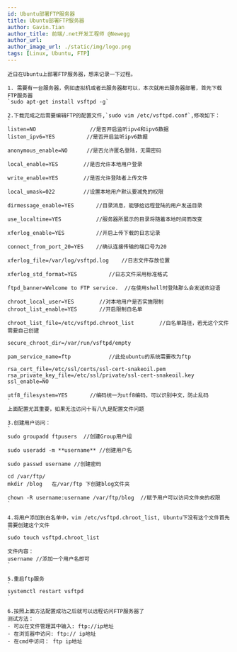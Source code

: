 ```yaml
---
id: Ubuntu部署FTP服务器
title: Ubuntu部署FTP服务器
author: Gavin.Tian
author_title: 前端/.net开发工程师 @Newegg
author_url:
author_image_url: ./static/img/logo.png
tags: [Linux, Ubuntu, FTP]
---
```


    近日在Ubuntu上部署FTP服务器，想来记录一下过程。

    1. 需要有一台服务器，例如虚拟机或者云服务器都可以，本次就用云服务器部署，首先下载FTP服务器
    `sudo apt-get install vsftpd -g`

    2.下载完成之后需要编辑FTP的配置文件,`sudo vim /etc/vsftpd.conf`,修改如下：
    `
    listen=NO                 //是否开启监听ipv4和ipv6数据
    listen_ipv6=YES          //是否开启监听ipv6数据

    anonymous_enable=NO      //是否允许匿名登陆，无需密码

    local_enable=YES        //是否允许本地用户登录

    write_enable=YES        //是否允许登陆者上传文件

    local_umask=022         //设置本地用户默认要减免的权限

    dirmessage_enable=YES       //目录消息，能够给远程登陆的用户发送目录

    use_localtime=YES           //服务器所展示的目录将随着本地时间而改变

    xferlog_enable=YES          //开启上传下载的日志记录

    connect_from_port_20=YES    //确认连接传输的端口号为20

    xferlog_file=/var/log/vsftpd.log    //日志文件存放位置

    xferlog_std_format=YES          //日志文件采用标准格式

    ftpd_banner=Welcome to FTP service.  //在使用shell时登陆那么会发送欢迎语

    chroot_local_user=YES        //对本地用户是否实施限制
    chroot_list_enable=YES       //开启限制白名单

    chroot_list_file=/etc/vsftpd.chroot_list        //白名单路径，若无这个文件需要自己创建

    secure_chroot_dir=/var/run/vsftpd/empty

    pam_service_name=ftp            //此处ubuntu的系统需要改为ftp

    rsa_cert_file=/etc/ssl/certs/ssl-cert-snakeoil.pem
    rsa_private_key_file=/etc/ssl/private/ssl-cert-snakeoil.key
    ssl_enable=NO

    utf8_filesystem=YES       //编码统一为utf8编码，可以识别中文，防止乱码
    `
    上面配置尤其重要，如果无法访问十有八九是配置文件问题

    3.创建用户访问：
    `
    sudo groupadd ftpusers  //创建Group用户组

    sudo useradd -m **username** //创建用户名

    sudo passwd username //创建密码

    cd /var/ftp/
    mkdir /blog   在/var/ftp 下创建blog文件夹

    chown -R username:username /var/ftp/blog  //赋予用户可以访问文件夹的权限
    `

    4.将用户添加到白名单中，vim /etc/vsftpd.chroot_list, Ubuntu下没有这个文件首先需要创建这个文件
    `
    sudo touch vsftpd.chroot_list

    文件内容：
    username //添加一个用户名即可
    `

    5.重启ftp服务
    `
    systemctl restart vsftpd
    `

    6.按照上面方法配置成功之后就可以远程访问FTP服务器了
    测试方法：
    - 可以在文件管理其中输入: ftp://ip地址 
    - 在浏览器中访问: ftp:// ip地址
    - 在cmd中访问： ftp ip地址
